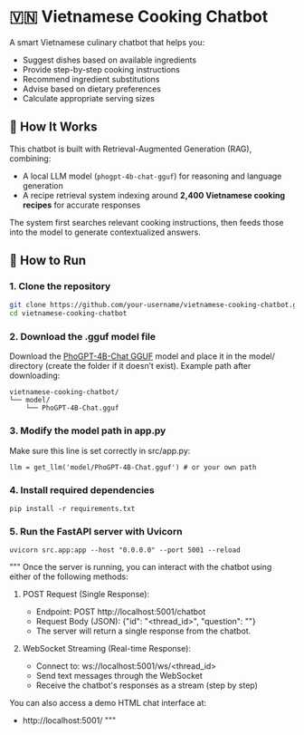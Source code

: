 # 🇻🇳 Vietnamese Cooking Chatbot

A smart Vietnamese culinary chatbot that helps you:
- Suggest dishes based on available ingredients  
- Provide step-by-step cooking instructions  
- Recommend ingredient substitutions  
- Advise based on dietary preferences  
- Calculate appropriate serving sizes  

## 🧠 How It Works

This chatbot is built with Retrieval-Augmented Generation (RAG), combining:
- A local LLM model (`phogpt-4b-chat-gguf`) for reasoning and language generation
- A recipe retrieval system indexing around **2,400 Vietnamese cooking recipes** for accurate responses

The system first searches relevant cooking instructions, then feeds those into the model to generate contextualized answers.

## 🚀 How to Run

### 1. Clone the repository
```bash
git clone https://github.com/your-username/vietnamese-cooking-chatbot.git
cd vietnamese-cooking-chatbot
```
### 2. Download the .gguf model file
Download the [PhoGPT-4B-Chat GGUF](https://huggingface.co/vinai/PhoGPT-4B-Chat-gguf/tree/main) model
and place it in the model/ directory (create the folder if it doesn’t exist).
Example path after downloading:
```
vietnamese-cooking-chatbot/
└── model/
    └── PhoGPT-4B-Chat.gguf
```
### 3. Modify the model path in app.py
Make sure this line is set correctly in src/app.py:
```
llm = get_llm('model/PhoGPT-4B-Chat.gguf') # or your own path
```
### 4. Install required dependencies
```
pip install -r requirements.txt
``` 
### 5. Run the FastAPI server with Uvicorn
```
uvicorn src.app:app --host "0.0.0.0" --port 5001 --reload
```

"""
Once the server is running, you can interact with the chatbot using either of the following methods:

1. POST Request (Single Response):
   - Endpoint: POST http://localhost:5001/chatbot
   - Request Body (JSON): {"id": "<thread_id>", "question": "<your question>"}
   - The server will return a single response from the chatbot.

2. WebSocket Streaming (Real-time Response):
   - Connect to: ws://localhost:5001/ws/<thread_id>
   - Send text messages through the WebSocket
   - Receive the chatbot's responses as a stream (step by step)

You can also access a demo HTML chat interface at:
   - http://localhost:5001/
"""